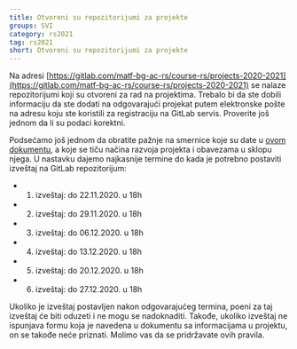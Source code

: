 ```yaml
---
title: Otvoreni su repozitorijumi za projekte
groups: SVI
category: rs2021
tag: rs2021
short: Otvoreni su repozitorijumi za projekte
---
```


Na adresi [https://gitlab.com/matf-bg-ac-rs/course-rs/projects-2020-2021](https://gitlab.com/matf-bg-ac-rs/course-rs/projects-2020-2021) se nalaze repozitorijumi koji su otvoreni za rad na projektima. Trebalo bi da ste dobili informaciju da ste dodati na odgovarajući projekat putem elektronske pošte na adresu koju ste koristili za registraciju na GitLab servis. Proverite još jednom da li su podaci korektni.

Podsećamo još jednom da obratite pažnje na smernice koje su date u [ovom dokumentu](https://docs.google.com/document/d/1q13w99Jr4e6dK2eSsOLzcTrerUJixsjwG_WRRmvg-MA/edit?usp=sharing), a koje se tiču načina razvoja projekta i obavezama u sklopu njega. U nastavku dajemo najkasnije termine do kada je potrebno postaviti izveštaj na GitLab repozitorijum:

- 1. izveštaj: do 22.11.2020. u 18h
- 2. izveštaj: do 29.11.2020. u 18h
- 3. izveštaj: do 06.12.2020. u 18h
- 4. izveštaj: do 13.12.2020. u 18h
- 5. izveštaj: do 20.12.2020. u 18h
- 6. izveštaj: do 27.12.2020. u 18h

Ukoliko je izveštaj postavljen nakon odgovarajućeg termina, poeni za taj izveštaj će biti oduzeti i ne mogu se nadoknaditi. Takođe, ukoliko izveštaj ne ispunjava formu koja je navedena u dokumentu sa informacijama u projektu, on se takođe neće priznati. Molimo vas da se pridržavate ovih pravila.
